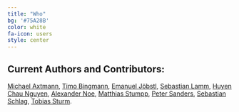 ```yaml
---
title: "Who"
bg: '#75A28B'
color: white
fa-icon: users 
style: center
---
```


## Current Authors and Contributors:

[Michael Axtmann](https://github.com/MichaelAxtmann),
[Timo Bingmann](http://panthema.net),
[Emanuel Jöbstl](http://eex-dev.net/),
[Sebastian Lamm](https://github.com/sebalamm),
[Huyen Chau Nguyen](http://chau-nguyen.de/),
[Alexander Noe](https://github.com/alexnoe),
[Matthias Stumpp](https://matstumpp.wordpress.com/),
[Peter Sanders](http://algo2.iti.kit.edu/sanders.php),
[Sebastian Schlag](https://github.com/SebastianSchlag),
[Tobias Sturm](http://tobiassturm.de).
